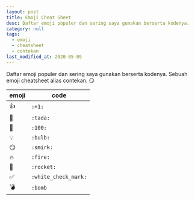 ```yaml
---
layout: post
title: Emoji Cheat Sheet
desc: Daftar emoji populer dan sering saya gunakan berserta kodenya.
category: null
tags:
  - emoji
  - cheatsheet
  - contekan
last_modified_at: 2020-05-09
---
```

Daftar emoji populer dan sering saya gunakan berserta kodenya. Sebuah emoji cheatsheet alias contekan. :smirk:

| emoji      | code       |
|------------|------------|
| :+1:       | `:+1:`     |
| :tada:     | `:tada:`   |
| :100:      | `:100:`    |
| :bulb:     | `:bulb:`   |
| :smirk:    | `:smirk:`  |
| :fire:     | `:fire:`   | 
| :rocket:   | `:rocket:` |
| :white_check_mark: | `:white_check_mark:` |
| :bomb:     | `:bomb` |